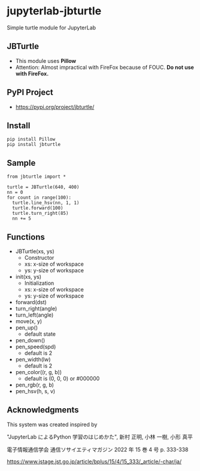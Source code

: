 # jupyterlab-jbturtle
Simple turtle module for JupyterLab

## JBTurtle
* This module uses **Pillow**
* Attention: Almost impractical with FireFox because of FOUC. **Do not use with FireFox.**

## PyPI Project
* https://pypi.org/project/jbturtle/

## Install
```
pip install Pillow
pip install jbturtle
``` 
## Sample
```
from jbturtle import *

turtle = JBTurtle(640, 400)
nn = 0
for count in range(100):
  turtle.line_hsv(nn, 1, 1)
  turtle.forward(100)
  turtle.turn_right(85)
  nn += 5
```
## Functions
* JBTurtle(xs, ys)
  * Constructor
  * xs: x-size of workspace
  * ys: y-size of workspace
* init(xs, ys)
  * Initialization
  * xs: x-size of workspace
  * ys: y-size of workspace
* forward(dst)
* turn_right(angle)
* turn_left(angle)
* move(x, y)
* pen_up()
  * default state
* pen_down()       
* pen_speed(spd)
  * default is 2
* pen_width(lw)
  * default is 2
* pen_color((r, g, b))
  * default is (0, 0, 0) or #000000
* pen_rgb(r, g, b)
* pen_hsv(h, s, v)

## Acknowledgments
This system was created inspired by

"JupyterLab によるPython 学習のはじめかた", 
新村 正明, 小林 一樹, 小形 真平

電子情報通信学会 通信ソサイエティマガジン 2022 年 15 巻 4 号 p. 333-338

https://www.jstage.jst.go.jp/article/bplus/15/4/15_333/_article/-char/ja/
